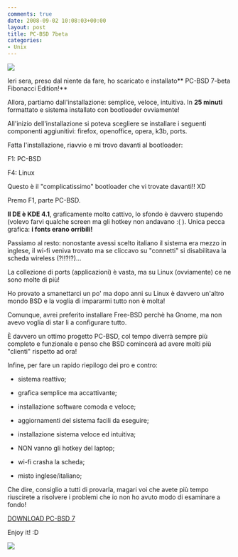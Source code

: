 ```yaml
---
comments: true
date: 2008-09-02 10:08:03+00:00
layout: post
title: PC-BSD 7beta
categories:
- Unix
---
```


[![](http://www.allfreeportal.com/imghost/thumbs/555102relax9.png)](http://www.allfreeportal.com/imghost/viewer.php?id=555102relax9.png)



Ieri sera, preso dal niente da fare, ho scaricato e installato** PC-BSD 7-beta Fibonacci Edition!**

Allora, partiamo dall'installazione: semplice, veloce, intuitiva. In **25 minuti** formattato e sistema installato con bootloader ovviamente!

All'inizio dell'installazione si poteva scegliere se installare i seguenti componenti aggiunitivi: firefox, openoffice, opera, k3b, ports.

Fatta l'installazione, riavvio e mi trovo davanti al bootloader:


F1: PC-BSD




F4: Linux




Questo è il "complicatissimo" bootloader che vi trovate davanti!! XD




Premo F1, parte PC-BSD.




**Il DE è KDE 4.1**, graficamente molto cattivo, lo sfondo è davvero stupendo (volevo farvi qualche screen ma gli hotkey non andavano :( ). Unica pecca grafica: **i fonts erano orribili!**




Passiamo al resto: nonostante avessi scelto italiano il sistema era mezzo in inglese, il wi-fi veniva trovato ma se cliccavo su "connetti" si disabilitava la scheda wireless (?!!?!?)...




La collezione di ports (applicazioni) è vasta, ma su Linux (ovviamente) ce ne sono molte di più!




Ho provato a smanettarci un po' ma dopo anni su Linux è davvero un'altro mondo BSD e la voglia di impararmi tutto non è molta!




Comunque, avrei preferito installare Free-BSD perchè ha Gnome, ma non avevo voglia di star li a configurare tutto.




È davvero un ottimo progetto PC-BSD, col tempo diverrà sempre più completo e funzionale e penso che BSD comincerà ad avere molti più "clienti" rispetto ad ora!




Infine, per fare un rapido riepilogo dei pro e contro:






	
  * sistema reattivo;

	
  * grafica semplice ma accattivante;

	
  * installazione software comoda e veloce;

	
  * aggiornamenti del sistema facili da eseguire;

	
  * installazione sistema veloce ed intuitiva;

	
  * NON vanno gli hotkey del laptop;

	
  * wi-fi crasha la scheda;

	
  * misto inglese/italiano;


Che dire, consiglio a tutti di provarla, magari voi che avete più tempo riuscirete a risolvere i problemi che io non ho avuto modo di esaminare a fondo!

[DOWNLOAD PC-BSD 7](http://www.pcbsd.org/content/view/69/11/)

Enjoy it! :D

[![](http://www.allfreeportal.com/imghost/thumbs/427172pcbsd7beta1.png)](http://www.allfreeportal.com/imghost/viewer.php?id=427172pcbsd7beta1.png)
